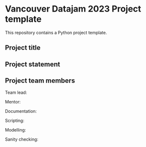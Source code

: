 # Vancouver Datajam 2023 Project template 

This repository contains a Python project template.

## Project title

## Project statement

## Project team members

Team lead:

Mentor:

Documentation:

Scripting:

Modelling: 

Sanity checking: 
